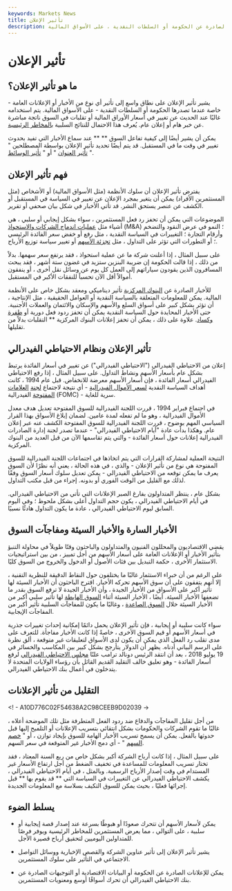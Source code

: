 ```yaml
---
keywords: Markets News
title: تأثير الإعلان
description: تأثير الإعلان هو تأثير الأخبار ، خاصة الصادرة عن الحكومة أو السلطات النقدية ، على الأسواق المالية.
---
```


# تأثير الإعلان
## ما هو تأثير الإعلان؟

يشير تأثير الإعلان على نطاق واسع إلى تأثير أي نوع من الأخبار أو الإعلانات العامة - خاصة عندما تصدرها الحكومة أو السلطات النقدية - على الأسواق المالية. يتم استخدامه غالبًا عند الحديث عن تغيير في أسعار الأوراق المالية أو تقلبات في السوق ناتجة مباشرة عن خبر هام أو إعلان عام. يُعرف هذا الاحتمال للنتائج السلبية [بالمخاطر الرئيسية](/headline-risk).

يمكن أن يشير أيضًا إلى كيفية تفاعل السوق ** ** عند سماع الأخبار التي تفيد بحدوث تغيير في وقت ما في المستقبل. قد يتم أيضًا تحديد تأثير الإعلان بواسطة المصطلحين " [تأثير العنوان](/headlineeffect) " أو " [تأثير الوسائط](/media_effect) ".

## فهم تأثير الإعلان

يفترض تأثير الإعلان أن سلوك الأنظمة (مثل الأسواق المالية) أو الأشخاص (مثل المستثمرين الأفراد) يمكن أن يتغير بمجرد الإعلان عن تغيير في السياسة في المستقبل أو الكشف عن عنصر يستحق النشر. قد تأتي الأخبار في شكل بيان صحفي أو تقرير.

الموضوعات التي يمكن أن تحفز رد فعل المستثمرين ، سواء بشكل إيجابي أو سلبي ، هي أشياء مثل [عمليات اندماج الشركات والاستحواذ](/mergersandacquisitions) (M&A) ؛ النمو في عرض النقود والتضخم وأرقام التجارة ؛ التغييرات في السياسة النقدية ، مثل رفع أو خفض سعر الفائدة الرئيسي ؛ أو التطورات التي تؤثر على التداول ، مثل [تجزئة الأسهم](/stocksplit) أو تغيير سياسة توزيع الأرباح.

على سبيل المثال ، إذا أعلنت شركة ما عن عملية استحواذ ، فقد يرتفع سعر سهمها. بدلاً من ذلك ، إذا قالت الحكومة إن ضريبة البنزين ستزيد في غضون ستة أشهر ، فقد يبحث المسافرون الذين يقودون سياراتهم إلى العمل كل يوم عن وسائل نقل أخرى ، أو ينفقون أموالاً أقل الآن تحسباً للنفقات الأكبر في المستقبل.

للأخبار الصادرة عن [البنوك المركزية](/centralbank) تأثير ديناميكي ومعقد بشكل خاص على الأنظمة المالية. يمكن للمعلومات المتعلقة بالسياسة النقدية أو العوامل الحقيقية ، مثل الإنتاجية ، أن تؤثر بشكل كبير على أسواق السلع والأسهم والإسكان والائتمان والعملات الأجنبية. حتى الأخبار المحايدة حول السياسة النقدية يمكن أن تحفز ردود فعل دورية أو [طفرة وكساد](/boom-and-bust-cycle). علاوة على ذلك ، يمكن أن تحفز إعلانات البنوك المركزية ** التقلبات بدلاً من تقليلها.

## تأثير الإعلان ونظام الاحتياطي الفيدرالي

إعلان من الاحتياطي الفيدرالي ("الاحتياطي الفيدرالي") عن تغيير في أسعار الفائدة يرتبط بشكل عام بأسعار الأسهم ونشاط التداول. على سبيل المثال ، إذا رفع الاحتياطي الفيدرالي أسعار الفائدة ، فإن أسعار الأسهم معرضة للانخفاض. قبل عام 1994 ، كانت أهداف السياسة النقدية [لسعر الأموال الفيدرالية](/federalfundsrate) - أي نتيجة لاجتماع [لجنة](/fomc) [العلامات المفتوحة](/fomc) الفيدرالية (FOMC) - سرية للغاية.

في اجتماع فبراير 1994 ، قررت اللجنة الفيدرالية للسوق المفتوحة تعديل هدف معدل الأموال الفيدرالية ، وهو ما لم تفعله لمدة عامين. لضمان إبلاغ الأسواق بهذا القرار السياسي المهم بوضوح ، قررت اللجنة الفيدرالية للسوق المفتوحة الكشف عنه عبر إعلان عام. وهكذا بدأت عادة "أيام الاحتياطي الفيدرالي" - عندما تصدر لجنة إدارة الصادرات الفيدرالية إعلانات حول أسعار الفائدة - والتي يتم تقاسمها الآن من قبل العديد من البنوك المركزية.

النتيجة العملية لمشاركة القرارات التي يتم اتخاذها في اجتماعات اللجنة الفيدرالية للسوق المفتوحة هي نوع من تأثير الإعلان - والذي ، في هذه الحالة ، يعني أنه نظرًا لأن السوق يعرف ما يمكن توقعه من الاحتياطي الفيدرالي - يمكن تعديل سلوك أسعار السوق وفقًا لذلك مع القليل من الوقت الفوري أو بدونه. إجراء من قبل مكتب التداول.

بشكل عام ، ينتظر المتداولون بفارغ الصبر الإعلانات التي تأتي من الاحتياطي الفيدرالي. في أيام الاحتياطي الفيدرالي ، يكون حجم التداول أعلى بشكل ملحوظ ؛ وفي اليوم السابق ليوم الاحتياطي الفيدرالي ، عادة ما يكون التداول هادئًا نسبيًا.

## الأخبار السارة والأخبار السيئة ومفاجآت السوق

يقضي الاقتصاديون والمحللون الفنيون والمتداولون والباحثون وقتًا طويلاً في محاولة التنبؤ بتأثير الأخبار أو الإعلانات العامة على أسعار الأسهم من أجل تمييز ، من بين استراتيجيات الاستثمار الأخرى ، حكمة التبديل بين فئات الأصول أو الدخول والخروج من السوق كليًا.

على الرغم من أن خبراء الاستثمار غالبًا ما يختلفون حول النقاط الدقيقة للنظرية التقنية ، إلا أنهم يتفقون على أن سوق الأسهم تحركه الأخبار. اقترح الباحثون أن الأخبار السيئة لها تأثير أكبر على الأسواق من الأخبار الجيدة ، وأن الأخبار الجيدة لا ترفع السوق بقدر ما تضعفها الأخبار السيئة. أيضًا ، الأخبار السيئة أثناء [السوق الهابطة](/bearmarket) لها تأثير سلبي أكبر من الأخبار السيئة خلال [السوق الصاعدة](/bullmarket) ، وغالبًا ما يكون للمفاجآت السلبية تأثير أكبر من المفاجآت الإيجابية.

سواء كانت سلبية أو إيجابية ، فإن تأثير الإعلان يحمل دائمًا إمكانية إحداث تغييرات جذرية في أسعار الأسهم أو قيم السوق الأخرى ، خاصةً إذا كانت الأخبار مفاجأة. للتعرف على مدى تقلب رد الفعل الذي يمكن أن يكون لدى الأسواق لتعليقات غير متوقعة ، ألق نظرة على الرسم البياني أدناه. يظهر أن الدولار يتأرجح بشكل كبير بين المكاسب والخسائر في 19 يوليو 2018 ، بعد أن انتقد الرئيس دونالد ترامب علنًا [مجلس الاحتياطي الفيدرالي](/federalreservebank) لرفع أسعار الفائدة - وهو تعليق خالف التقليد القديم القائل بأن رؤساء الولايات المتحدة لا يتدخلون في أعمال بنك الاحتياطي الفيدرالي.

## التقليل من تأثير الإعلانات

<! - A10D776C02F54638A2C98CEEB9D02039 ->

من أجل تقليل المفاجآت والدفاع ضد ردود الفعل المتطرفة مثل تلك الموضحة أعلاه ، غالبًا ما تقوم الشركات والحكومات بشكل انتقائي بتسريب الإعلانات أو التلميح إليها قبل حدوثها بالفعل. يمكن أن يسمح تسريب الأخبار الهامة للسوق بإيجاد توازن ، أو " [خصم السهم](/discounting-mechanism) " - أي دمج الأخبار غير المتوقعة في سعر السهم.

على سبيل المثال ، إذا كانت أرباح الشركة أكبر بشكل خاص من ربع السنة المعتاد ، فقد تختار تسريب المعلومات للمساعدة في تخفيف الضغط من أجل ارتفاع الأسعار غير المستدام في وقت إصدار الأرباح الرسمية. وبالمثل ، في أيام الاحتياطي الفيدرالي ، يكشف الاحتياطي الفيدرالي عن التغييرات في السياسة التي ** قد يقوم بها ** قبل إجرائها فعليًا ، بحيث يمكن للسوق التكيف بسلاسة مع المعلومات الجديدة.

## يسلط الضوء

- يمكن لأسعار الأسهم أن تتحرك صعودًا أو هبوطًا بسرعة عند إصدار قصة إيجابية أو سلبية ، على التوالي ، مما يعرض المستثمرين للمخاطر الرئيسية ويوفر فرصًا للمتداولين اليوميين لتحقيق أرباح قصيرة الأجل.

- يشير تأثير الإعلان إلى تأثير عناوين الشركة والقصص الإخبارية ووسائل التواصل الاجتماعي في التأثير على سلوك المستثمرين.

- يمكن للإعلانات الصادرة عن الحكومة أو البيانات الاقتصادية أو التوجيهات الصادرة عن بنك الاحتياطي الفيدرالي أن تحرك أسواقًا أوسع ومعنويات المستثمرين.


